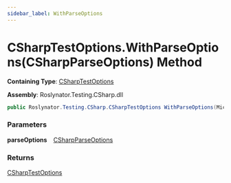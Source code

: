 ```yaml
---
sidebar_label: WithParseOptions
---
```


# CSharpTestOptions\.WithParseOptions\(CSharpParseOptions\) Method

**Containing Type**: [CSharpTestOptions](../index.md)

**Assembly**: Roslynator\.Testing\.CSharp\.dll

```csharp
public Roslynator.Testing.CSharp.CSharpTestOptions WithParseOptions(Microsoft.CodeAnalysis.CSharp.CSharpParseOptions parseOptions)
```

### Parameters

**parseOptions** &ensp; [CSharpParseOptions](https://docs.microsoft.com/en-us/dotnet/api/microsoft.codeanalysis.csharp.csharpparseoptions)

### Returns

[CSharpTestOptions](../index.md)

